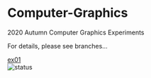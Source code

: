 # Computer-Graphics
2020 Autumn Computer Graphics Experiments

For details, please see branches... <br />

[ex01](https://github.com/Voychek1024/Computer-Graphics/tree/ex01) <br />
![status](https://img.shields.io/badge/status-still%20working-blue)

